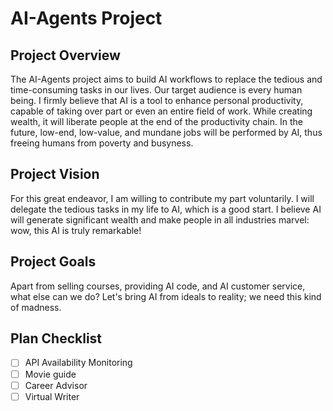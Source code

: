 # AI-Agents Project

## Project Overview
The AI-Agents project aims to build AI workflows to replace the tedious and time-consuming tasks in our lives. Our target audience is every human being. I firmly believe that AI is a tool to enhance personal productivity, capable of taking over part or even an entire field of work. While creating wealth, it will liberate people at the end of the productivity chain. In the future, low-end, low-value, and mundane jobs will be performed by AI, thus freeing humans from poverty and busyness.

## Project Vision
For this great endeavor, I am willing to contribute my part voluntarily. I will delegate the tedious tasks in my life to AI, which is a good start. I believe AI will generate significant wealth and make people in all industries marvel: wow, this AI is truly remarkable!

## Project Goals
Apart from selling courses, providing AI code, and AI customer service, what else can we do? Let's bring AI from ideals to reality; we need this kind of madness.

## Plan Checklist
- [ ] API Availability Monitoring
- [ ] Movie guide
- [ ] Career Advisor
- [ ] Virtual Writer
